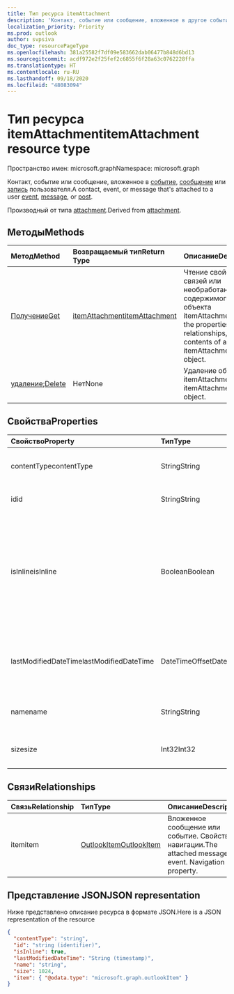 ```yaml
---
title: Тип ресурса itemAttachment
description: 'Контакт, событие или сообщение, вложенное в другое событие, сообщение или запись.  '
localization_priority: Priority
ms.prod: outlook
author: svpsiva
doc_type: resourcePageType
ms.openlocfilehash: 381a25582f7df09e583662dab06477b848d6bd13
ms.sourcegitcommit: acdf972e2f25fef2c6855f6f28a63c0762228ffa
ms.translationtype: HT
ms.contentlocale: ru-RU
ms.lasthandoff: 09/18/2020
ms.locfileid: "48083094"
---
```

# <a name="itemattachment-resource-type"></a><span data-ttu-id="bdb7a-103">Тип ресурса itemAttachment</span><span class="sxs-lookup"><span data-stu-id="bdb7a-103">itemAttachment resource type</span></span>

<span data-ttu-id="bdb7a-104">Пространство имен: microsoft.graph</span><span class="sxs-lookup"><span data-stu-id="bdb7a-104">Namespace: microsoft.graph</span></span>

<span data-ttu-id="bdb7a-105">Контакт, событие или сообщение, вложенное в [событие](../resources/event.md), [сообщение](../resources/message.md) или [запись](../resources/post.md) пользователя.</span><span class="sxs-lookup"><span data-stu-id="bdb7a-105">A contact, event, or message that's attached to a user [event](../resources/event.md), [message](../resources/message.md), or [post](../resources/post.md).</span></span>  

<span data-ttu-id="bdb7a-106">Производный от типа [attachment](attachment.md).</span><span class="sxs-lookup"><span data-stu-id="bdb7a-106">Derived from [attachment](attachment.md).</span></span>

## <a name="methods"></a><span data-ttu-id="bdb7a-107">Методы</span><span class="sxs-lookup"><span data-stu-id="bdb7a-107">Methods</span></span>

| <span data-ttu-id="bdb7a-108">Метод</span><span class="sxs-lookup"><span data-stu-id="bdb7a-108">Method</span></span>       | <span data-ttu-id="bdb7a-109">Возвращаемый тип</span><span class="sxs-lookup"><span data-stu-id="bdb7a-109">Return Type</span></span>  |<span data-ttu-id="bdb7a-110">Описание</span><span class="sxs-lookup"><span data-stu-id="bdb7a-110">Description</span></span>|
|:---------------|:--------|:----------|
|[<span data-ttu-id="bdb7a-111">Получение</span><span class="sxs-lookup"><span data-stu-id="bdb7a-111">Get</span></span>](../api/attachment-get.md) | [<span data-ttu-id="bdb7a-112">itemAttachment</span><span class="sxs-lookup"><span data-stu-id="bdb7a-112">itemAttachment</span></span>](itemattachment.md) |<span data-ttu-id="bdb7a-113">Чтение свойств, связей или необработанного содержимого объекта itemAttachment.</span><span class="sxs-lookup"><span data-stu-id="bdb7a-113">Read the properties, relationships, or raw contents of an itemAttachment object.</span></span>|
|<span data-ttu-id="bdb7a-114">[удаление](../api/attachment-delete.md);</span><span class="sxs-lookup"><span data-stu-id="bdb7a-114">[Delete](../api/attachment-delete.md)</span></span> | <span data-ttu-id="bdb7a-115">Нет</span><span class="sxs-lookup"><span data-stu-id="bdb7a-115">None</span></span> |<span data-ttu-id="bdb7a-116">Удаление объекта itemAttachment.</span><span class="sxs-lookup"><span data-stu-id="bdb7a-116">Delete itemAttachment object.</span></span> |

## <a name="properties"></a><span data-ttu-id="bdb7a-117">Свойства</span><span class="sxs-lookup"><span data-stu-id="bdb7a-117">Properties</span></span>
| <span data-ttu-id="bdb7a-118">Свойство</span><span class="sxs-lookup"><span data-stu-id="bdb7a-118">Property</span></span>     | <span data-ttu-id="bdb7a-119">Тип</span><span class="sxs-lookup"><span data-stu-id="bdb7a-119">Type</span></span>   |<span data-ttu-id="bdb7a-120">Описание</span><span class="sxs-lookup"><span data-stu-id="bdb7a-120">Description</span></span>|
|:---------------|:--------|:----------|
|<span data-ttu-id="bdb7a-121">contentType</span><span class="sxs-lookup"><span data-stu-id="bdb7a-121">contentType</span></span>|<span data-ttu-id="bdb7a-122">String</span><span class="sxs-lookup"><span data-stu-id="bdb7a-122">String</span></span>|<span data-ttu-id="bdb7a-123">Тип контента этого вложения.</span><span class="sxs-lookup"><span data-stu-id="bdb7a-123">The content type of the attachment.</span></span>|
|<span data-ttu-id="bdb7a-124">id</span><span class="sxs-lookup"><span data-stu-id="bdb7a-124">id</span></span>|<span data-ttu-id="bdb7a-125">String</span><span class="sxs-lookup"><span data-stu-id="bdb7a-125">String</span></span>| <span data-ttu-id="bdb7a-126">Идентификатор вложения.</span><span class="sxs-lookup"><span data-stu-id="bdb7a-126">The attachment ID.</span></span>|
|<span data-ttu-id="bdb7a-127">isInline</span><span class="sxs-lookup"><span data-stu-id="bdb7a-127">isInline</span></span>|<span data-ttu-id="bdb7a-128">Boolean</span><span class="sxs-lookup"><span data-stu-id="bdb7a-128">Boolean</span></span>|<span data-ttu-id="bdb7a-129">Значение true указывает, что вложение является встроенным, например внедренным изображением в теле элемента.</span><span class="sxs-lookup"><span data-stu-id="bdb7a-129">Set to true if the attachment is inline, such as an embedded image within the body of the item.</span></span>|
|<span data-ttu-id="bdb7a-130">lastModifiedDateTime</span><span class="sxs-lookup"><span data-stu-id="bdb7a-130">lastModifiedDateTime</span></span>|<span data-ttu-id="bdb7a-131">DateTimeOffset</span><span class="sxs-lookup"><span data-stu-id="bdb7a-131">DateTimeOffset</span></span>|<span data-ttu-id="bdb7a-132">Время и дата последнего изменения вложения.</span><span class="sxs-lookup"><span data-stu-id="bdb7a-132">The last time and date that the attachment was modified.</span></span>|
|<span data-ttu-id="bdb7a-133">name</span><span class="sxs-lookup"><span data-stu-id="bdb7a-133">name</span></span>|<span data-ttu-id="bdb7a-134">String</span><span class="sxs-lookup"><span data-stu-id="bdb7a-134">String</span></span>|<span data-ttu-id="bdb7a-135">Отображаемое имя вложения.</span><span class="sxs-lookup"><span data-stu-id="bdb7a-135">The display name of the attachment.</span></span>|
|<span data-ttu-id="bdb7a-136">size</span><span class="sxs-lookup"><span data-stu-id="bdb7a-136">size</span></span>|<span data-ttu-id="bdb7a-137">Int32</span><span class="sxs-lookup"><span data-stu-id="bdb7a-137">Int32</span></span>|<span data-ttu-id="bdb7a-138">Размер вложения в байтах.</span><span class="sxs-lookup"><span data-stu-id="bdb7a-138">The size in bytes of the attachment.</span></span>|

## <a name="relationships"></a><span data-ttu-id="bdb7a-139">Связи</span><span class="sxs-lookup"><span data-stu-id="bdb7a-139">Relationships</span></span>
| <span data-ttu-id="bdb7a-140">Связь</span><span class="sxs-lookup"><span data-stu-id="bdb7a-140">Relationship</span></span> | <span data-ttu-id="bdb7a-141">Тип</span><span class="sxs-lookup"><span data-stu-id="bdb7a-141">Type</span></span>   |<span data-ttu-id="bdb7a-142">Описание</span><span class="sxs-lookup"><span data-stu-id="bdb7a-142">Description</span></span>|
|:---------------|:--------|:----------|
|<span data-ttu-id="bdb7a-143">item</span><span class="sxs-lookup"><span data-stu-id="bdb7a-143">item</span></span>|[<span data-ttu-id="bdb7a-144">OutlookItem</span><span class="sxs-lookup"><span data-stu-id="bdb7a-144">OutlookItem</span></span>](outlookitem.md)|<span data-ttu-id="bdb7a-p101">Вложенное сообщение или событие. Свойство навигации.</span><span class="sxs-lookup"><span data-stu-id="bdb7a-p101">The attached message or event. Navigation property.</span></span>|

## <a name="json-representation"></a><span data-ttu-id="bdb7a-147">Представление JSON</span><span class="sxs-lookup"><span data-stu-id="bdb7a-147">JSON representation</span></span>

<span data-ttu-id="bdb7a-148">Ниже представлено описание ресурса в формате JSON.</span><span class="sxs-lookup"><span data-stu-id="bdb7a-148">Here is a JSON representation of the resource</span></span>

<!--{
  "blockType": "resource",
  "optionalProperties": [
    "item"
  ],
  "baseType": "microsoft.graph.attachment",
  "keyProperty":"id",
  "@odata.type": "microsoft.graph.itemAttachment",
  "@odata.annotations": [
    {
      "property": "item",
      "capabilities": {
        "changeTracking": false,
        "deletable": false,
        "insertable": false,
        "searchable": false,
        "updatable": false
      }
    }
  ]
}-->

```json
{
  "contentType": "string",
  "id": "string (identifier)",
  "isInline": true,
  "lastModifiedDateTime": "String (timestamp)",
  "name": "string",
  "size": 1024,
  "item": { "@odata.type": "microsoft.graph.outlookItem" }
}

```
<!-- uuid: 8fcb5dbc-d5aa-4681-8e31-b001d5168d79
2015-10-25 14:57:30 UTC -->
<!-- {
  "type": "#page.annotation",
  "description": "itemAttachment resource",
  "keywords": "",
  "section": "documentation",
  "tocPath": ""
}-->

